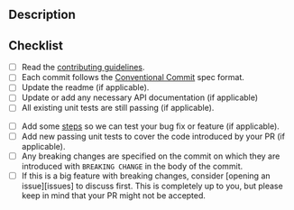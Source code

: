 <!--
Hello, and thanks for contributing 🎉🙌
Please take a second to fill out PRs with the following template!
-->

## Description

<!-- What is accomplished by this PR? If there is something potentially
controversial in your PR, please take a moment to tell us about your choices.-->

<!-- Before this PR... -->

<!-- After this PR... -->

<!-- Steps to test: either provide a code snippet that exhibits this change or a link to a codepen/codesandbox demo -->

## Checklist

<!-- Please ensure you've completed this checklist before submitting a PR. If
You're not submitting a bugfix or feature, delete that part of the checklist.
-->

<!-- For all Pull Requests -->

- [ ] Read the [contributing guidelines](CONTRIBUTING.md).
- [ ] Each commit follows the [Conventional Commit](https://www.conventionalcommits.org/en/v1.0.0/#summary) spec format.
- [ ] Update the readme (if applicable).
- [ ] Update or add any necessary API documentation (if applicable)
- [ ] All existing unit tests are still passing (if applicable).

<!-- For new feature and bugfix Pull Requests-->

- [ ] Add some [steps](#steps-to-test) so we can test your bug fix or feature (if applicable).
- [ ] Add new passing unit tests to cover the code introduced by your PR (if applicable).
- [ ] Any breaking changes are specified on the commit on which they are introduced with `BREAKING CHANGE` in the body of the commit.
- [ ] If this is a big feature with breaking changes, consider [opening an issue][issues] to discuss first. This is completely up to you, but please keep in mind that your PR might not be accepted.
